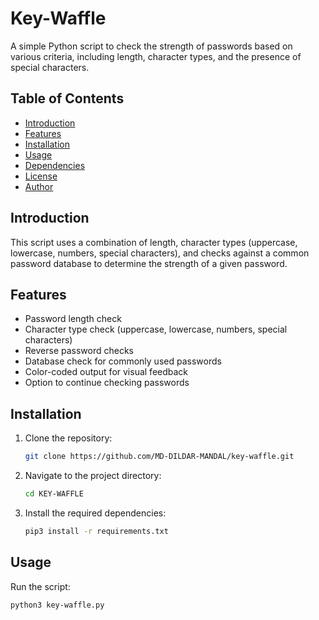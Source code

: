 # Key-Waffle

A simple Python script to check the strength of passwords based on various criteria, including length, character types, and the presence of special characters.

## Table of Contents
- [Introduction](#introduction)
- [Features](#features)
- [Installation](#installation)
- [Usage](#usage)
- [Dependencies](#dependencies)
- [License](#license)
- [Author](#author)

## Introduction

This script uses a combination of length, character types (uppercase, lowercase, numbers, special characters), and checks against a common password database to determine the strength of a given password.

## Features

- Password length check
- Character type check (uppercase, lowercase, numbers, special characters)
- Reverse password checks
- Database check for commonly used passwords
- Color-coded output for visual feedback
- Option to continue checking passwords

## Installation

1. Clone the repository:

    ```bash
    git clone https://github.com/MD-DILDAR-MANDAL/key-waffle.git
    ```

2. Navigate to the project directory:

    ```bash
    cd KEY-WAFFLE
    ```

3. Install the required dependencies:

    ```bash
    pip3 install -r requirements.txt
    ```

## Usage

Run the script:

```bash
python3 key-waffle.py
